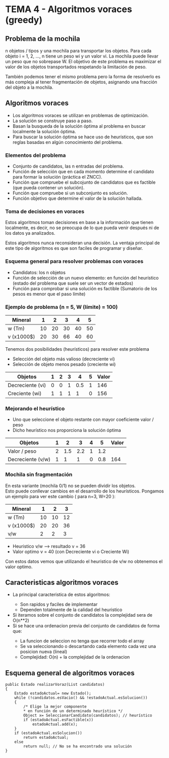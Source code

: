 # TEMA 4 - Algoritmos voraces (greedy) #
## Problema de la mochila
<p>n objetos / tipos y una mochila para transportar los objetos. Para cada objeto i = 1, 2, ..., n tiene un peso wi y un valor vi. La mochila puede llevar un peso que no sobrepase W. El objetivo de este problema es maximizar el valor de los objetos transportados respetando la limitación de peso.
</p>
<p> También podemos tener el mismo problema pero la forma de resolverlo es más compleja al tener fragmentación de objetos, asignando una fracción del objeto a la mochila.</p>

## Algoritmos voraces ##
<ul>
<li>Los algoritmos voraces se utilizan en problemas de optimización.</li>
<li>La solución se construye paso a paso.</li>
<li>Basan la busqueda de la solución óptima al problema en buscar localmente la solución óptima.</li>
<li>Para buscar la solución óptima se hace uso de heurísticos, que son reglas basadas en algún conocimiento del problema.</li>
</ul>

### Elementos del problema ###
<ul>
<li>Conjunto de candidatos, las n entradas del problema.</li>
<li>Función de selección que en cada momento determine el candidato para formar la solución (práctica el ZNCC).</li>
<li>Función que compruebe el subcojunto de candidatos que es factible (que pueda contener un solución).</li>
<li>Función que compruebe si un subconjunto es solución.</li>
<li>Función objetivo que determine el valor de la solución hallada.</li>
</ul>

### Toma de decisiones en voraces ###
<p>Estos algoritmos toman decisiones en base a la información que tienen localmente, es decir, no se preocupa de lo que pueda venir después ni de los datos ya analizados.</p>
<p>
Estos algoritmos nunca reconsideran una decisión. La ventaja principal de este tipo de algoritmos es que son faciles de programar y diseñar.
</p>

### Esquema general para resolver problemas con voraces ###
<ul>
<li>Candidatos: los n objetos</li>
<li>Función de selección de un nuevo elemento: en función del heurístico (estado del problema que suele ser un vector de estados)</li>
<li>Función para comprobar si una solución es factible (Sumatorio de los pesos es menor que el paso límite)</li>
</ul>

### Ejemplo de problema (n = 5, W (límite) = 100) ###
| Mineral    | 1  | 2  | 3  | 4  | 5  |
|------------|----|----|----|----|----|
| w (Tm)     | 10 | 20 | 30 | 40 | 50 |
| v (x1000$) | 20 | 30 | 66 | 40 | 60 |
<p>Tenemos dos posibilidades (heurísticos) para resolver este problema</p>
<ul>
<li>Selección del objeto más valioso (decreciente vi)</li>
<li>Selección de objeto menos pesado (creciente wi)</li>
</ul>

| Objetos    | 1  | 2  | 3  | 4  | 5  | Valor |
|------------|----|----|----|----|----|-------|
| Decreciente (vi)     | 0  | 0  | 1  | 0.5| 1  |146|
| Creciente (wi) | 1 | 1 | 1 | 1 | 0 |156|

### Mejorando el heurístico ###
<ul>
<li>Uno que seleccione el objeto restante con mayor coeficiente valor / peso</li>
<li>Dicho heurístico nos proporciona la solución óptima</li>
</ul>

| Objetos    | 1  | 2  | 3  | 4  | 5  | Valor |
|------------|----|----|----|----|----|-------|
| Valor / peso     | 2  | 1.5  | 2.2  | 1| 1.2  ||
| Decreciente (v/w) | 1 | 1 | 1 | 0 | 0.8 |164|

### Mochila sin fragmentación
<p>En esta variante (mochila 0/1) no se pueden dividir los objetos. <br>Esto puede conllevar cambios en el desarrollo de los heurísticos. Pongamos un ejemplo para ver este cambio ( para n=3, W=20 ):</p>

|Mineral | 1 | 2 | 3 |
|--------|---|---|---|
|w (Tm) | 10 | 10 | 12 |
|v (x1000$) | 20 | 20 | 36 |
|v/w | 2 | 2 | 3 |

<ul>
<li>Heuristico v/w --> resultado v = 36</li>
<li>Valor optimo v = 40 (con Decreciente vi o Creciente Wi)</li>
</ul>

<p>Con estos datos vemos que utilizando el heuristico de v/w no obtenemos el valor optimo.</p>

## Caracteristicas algoritmos voraces
<ul>
<li>La principal caracteristica de estos algoritmos:</li>
	<ul>
	<li>Son rapidos y faciles de implementar</li>
	<li>Dependen totalmente de la calidad del heuristico</li>
	</ul>
<li>Si iteramos sobre el conjunto de candidatos la complejidad sera de O(n**2)</li>
<li>Si se hace una ordenacion previa del conjunto de candidatos de forma que:</li>
	<ul>
	<li>La funcion de seleccion no tenga que recorrer todo el array</li>
	<li>Se va seleccionando o descartando cada elemento cada vez una posicion nueva (lineal)</li>
	<li>Complejidad: O(n) + la complejidad de la ordenacion</li>
	</ul>
</ul>

## Esquema general de algoritmos voraces
```
public Estado realizarVoraz(List candidatos)  
{  
	Estado estadoActual= new Estado();  
	while (!candidatos.esVacio() && !estadoActual.esSolucion())  
	{  
		/* Elige la mejor componente  
		* en función de un determinado heurístico */  
		Object x= SeleccionarCandidato(candidatos); // heurístico  
		if (estadoActual.esFactible(x))  
			estadoActual.add(x);  
	}  
	if (estadoActual.esSolucion())  
		return estadoActual;  
	else  
		return null; // No se ha encontrado una solución  
}
```
